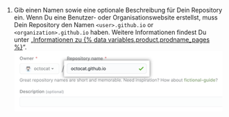 1. Gib einen Namen sowie eine optionale Beschreibung für Dein Repository ein. Wenn Du eine Benutzer- oder Organisationswebsite erstellst, muss Dein Repository den Namen `<user>.github.io` or `<organization>.github.io` haben. Weitere Informationen findest Du unter „[Informationen zu {% data variables.product.prodname_pages %}](/articles/about-github-pages#types-of-github-pages-sites)“. ![Feld „Create repository" (Erstellen eines Repositorys)](/assets/images/help/pages/create-repository-name-pages.png)
